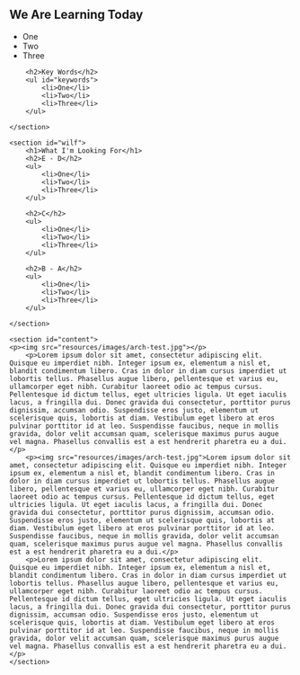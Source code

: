 <!DOCTYPE html>
<html>
<head>
	<title>lessons &raquo; subDimension</title>
	<link rel="stylesheet" href="style/style.css" title="Style" type="text/css" charset="utf-8">
	<meta name="viewport" content="width=device-width, initial-scale=1.0">
</head>
<body>
    <section id="walt">
        <h1>We Are Learning Today</h1>
        <ul>
            <li>One</li>
            <li>Two</li>
            <li>Three</li>
        </ul>
        
        <h2>Key Words</h2>
        <ul id="keywords">
            <li>One</li>
            <li>Two</li>
            <li>Three</li>
        </ul>
            
    </section>
    
    <section id="wilf">
        <h1>What I'm Looking For</h1>
        <h2>E - D</h2>
        <ul>
            <li>One</li>
            <li>Two</li>
            <li>Three</li>
        </ul>
        
        <h2>C</h2>
        <ul>
            <li>One</li>
            <li>Two</li>
            <li>Three</li>
        </ul>
        
        <h2>B - A</h2>
        <ul>
            <li>One</li>
            <li>Two</li>
            <li>Three</li>
        </ul>
    
    </section>
    
    <section id="content">
    <p><img src="resources/images/arch-test.jpg"></p>
        <p>Lorem ipsum dolor sit amet, consectetur adipiscing elit. Quisque eu imperdiet nibh. Integer ipsum ex, elementum a nisl et, blandit condimentum libero. Cras in dolor in diam cursus imperdiet ut lobortis tellus. Phasellus augue libero, pellentesque et varius eu, ullamcorper eget nibh. Curabitur laoreet odio ac tempus cursus. Pellentesque id dictum tellus, eget ultricies ligula. Ut eget iaculis lacus, a fringilla dui. Donec gravida dui consectetur, porttitor purus dignissim, accumsan odio. Suspendisse eros justo, elementum ut scelerisque quis, lobortis at diam. Vestibulum eget libero at eros pulvinar porttitor id at leo. Suspendisse faucibus, neque in mollis gravida, dolor velit accumsan quam, scelerisque maximus purus augue vel magna. Phasellus convallis est a est hendrerit pharetra eu a dui.</p>
        <p><img src="resources/images/arch-test.jpg">Lorem ipsum dolor sit amet, consectetur adipiscing elit. Quisque eu imperdiet nibh. Integer ipsum ex, elementum a nisl et, blandit condimentum libero. Cras in dolor in diam cursus imperdiet ut lobortis tellus. Phasellus augue libero, pellentesque et varius eu, ullamcorper eget nibh. Curabitur laoreet odio ac tempus cursus. Pellentesque id dictum tellus, eget ultricies ligula. Ut eget iaculis lacus, a fringilla dui. Donec gravida dui consectetur, porttitor purus dignissim, accumsan odio. Suspendisse eros justo, elementum ut scelerisque quis, lobortis at diam. Vestibulum eget libero at eros pulvinar porttitor id at leo. Suspendisse faucibus, neque in mollis gravida, dolor velit accumsan quam, scelerisque maximus purus augue vel magna. Phasellus convallis est a est hendrerit pharetra eu a dui.</p>
        <p>Lorem ipsum dolor sit amet, consectetur adipiscing elit. Quisque eu imperdiet nibh. Integer ipsum ex, elementum a nisl et, blandit condimentum libero. Cras in dolor in diam cursus imperdiet ut lobortis tellus. Phasellus augue libero, pellentesque et varius eu, ullamcorper eget nibh. Curabitur laoreet odio ac tempus cursus. Pellentesque id dictum tellus, eget ultricies ligula. Ut eget iaculis lacus, a fringilla dui. Donec gravida dui consectetur, porttitor purus dignissim, accumsan odio. Suspendisse eros justo, elementum ut scelerisque quis, lobortis at diam. Vestibulum eget libero at eros pulvinar porttitor id at leo. Suspendisse faucibus, neque in mollis gravida, dolor velit accumsan quam, scelerisque maximus purus augue vel magna. Phasellus convallis est a est hendrerit pharetra eu a dui.</p>    
    </section>
        
</body>
</html>